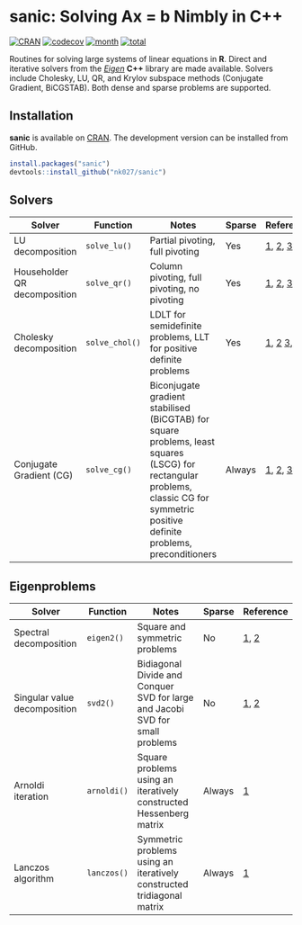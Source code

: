 
sanic: Solving Ax = b Nimbly in C++
=======

[![CRAN](http://www.r-pkg.org/badges/version/sanic)](http://cran.r-project.org/package=sanic)
[![codecov](https://codecov.io/gh/nk027/sanic/branch/master/graph/badge.svg)](https://codecov.io/gh/nk027/sanic)
[![month](http://cranlogs.r-pkg.org/badges/sanic)](http://www.r-pkg.org/pkg/sanic)
[![total](http://cranlogs.r-pkg.org/badges/grand-total/sanic)](http://www.r-pkg.org/pkg/sanic)

Routines for solving large systems of linear equations in **R**. Direct and iterative solvers from the [*Eigen*](https://eigen.tuxfamily.org) **C++** library are made available. Solvers include Cholesky, LU, QR, and Krylov subspace methods (Conjugate Gradient, BiCGSTAB). Both dense and sparse problems are supported.

Installation
-------

**sanic** is available on [CRAN](https://CRAN.R-project.org/package=sanic). The development version can be installed from GitHub.
``` r
install.packages("sanic")
devtools::install_github("nk027/sanic")
```

Solvers
-------

Solver | Function | Notes | Sparse | Reference
--- | --- | --- | --- | ---
LU decomposition | `solve_lu()` | Partial pivoting, full pivoting | Yes | [1](https://eigen.tuxfamily.org/dox/classEigen_1_1PartialPivLU), [2](https://eigen.tuxfamily.org/dox/classEigen_1_1FullPivLU), [3](https://eigen.tuxfamily.org/dox/classEigen_1_1SparseLU)
Householder QR decomposition | `solve_qr()` | Column pivoting, full pivoting, no pivoting | Yes | [1](https://eigen.tuxfamily.org/dox/classEigen_1_1ColPivHouseholderQR), [2](https://eigen.tuxfamily.org/dox/classEigen_1_1FullPivLU), [3](https://eigen.tuxfamily.org/dox/classEigen_1_1HouseholderQR), [4](https://eigen.tuxfamily.org/dox/classEigen_1_1SparseQR)
Cholesky decomposition | `solve_chol()` | LDLT for semidefinite problems, LLT for positive definite problems | Yes | [1](https://eigen.tuxfamily.org/dox/classEigen_1_1LDLT), [2](https://eigen.tuxfamily.org/dox/classEigen_1_1LLT) [3](https://eigen.tuxfamily.org/dox/classEigen_1_1SimplicialLDLT), [4](https://eigen.tuxfamily.org/dox/classEigen_1_1SimplicialLLT)
Conjugate Gradient (CG) | `solve_cg()` | Biconjugate gradient stabilised (BiCGTAB) for square problems, least squares (LSCG) for rectangular problems, classic CG for symmetric positive definite problems, preconditioners | Always | [1](https://eigen.tuxfamily.org/dox/classEigen_1_1BiCGSTAB), [2](https://eigen.tuxfamily.org/dox/classEigen_1_1LeastSquaresConjugateGradient), [3](https://eigen.tuxfamily.org/dox/classEigen_1_1ConjugateGradient)

Eigenproblems
--------

Solver | Function | Notes | Sparse | Reference
--- | --- | --- | --- | ---
Spectral decomposition | `eigen2()` | Square and symmetric problems | No | [1](https://eigen.tuxfamily.org/dox/classEigen_1_1EigenSolver), [2](https://eigen.tuxfamily.org/dox/classEigen_1_1SelfAdjointEigenSolver)
Singular value decomposition | `svd2()` | Bidiagonal Divide and Conquer SVD for large and Jacobi SVD for small problems | No | [1](https://eigen.tuxfamily.org/dox/classEigen_1_1BDCSVD), [2](https://eigen.tuxfamily.org/dox/classEigen_1_1JacobiSVD)
Arnoldi iteration | `arnoldi()` | Square problems using an iteratively constructed Hessenberg matrix | Always | [1](https://en.wikipedia.org/wiki/Arnoldi_iteration)
Lanczos algorithm | `lanczos()` | Symmetric problems using an iteratively constructed tridiagonal matrix | Always | [1](https://en.wikipedia.org/wiki/Lanczos_algorithm)
